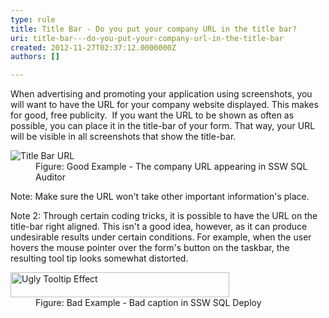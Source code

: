 ```yaml
---
type: rule
title: Title Bar - Do you put your company URL in the title bar?
uri: title-bar---do-you-put-your-company-url-in-the-title-bar
created: 2012-11-27T02:37:12.0000000Z
authors: []

---
```


 
When advertising and promoting your application using screenshots, you will want to have the URL for your company website displayed. This makes for good, free publicity.
   ​ 
If you want the URL to be shown as often as possible, you can place it in the title-bar of your form. That way, your URL will be visible in all screenshots that show the title-bar.
<dl class="goodImage"><dt>
      <img alt="Title Bar URL" src="http&#58;//www.ssw.com.au/ssw/Standards/Rules/Images/TitleBarURL.gif">
   </dt><dd>Figure&#58; Good Example - The company URL appearing in SSW SQL Auditor</dd></dl>
Note: Make sure the URL won't take other important information's place.

Note 2: Through certain coding tricks, it is possible to have the URL on the title-bar right aligned. This isn't a good idea, however, as it can produce undesirable results under certain conditions. For example, when the user hovers the mouse pointer over the form's button on the taskbar, the resulting tool tip looks somewhat distorted.
<dl class="badImage"><dt>
      <img alt="Ugly Tooltip Effect" src="http&#58;//www.ssw.com.au/ssw/Standards/Rules/Images/UglyTooltipEffect.gif" style="height&#58;40px;width&#58;350px;">
   </dt><dd>Figure&#58; Bad Example - Bad caption in SSW SQL Deploy</dd></dl>
